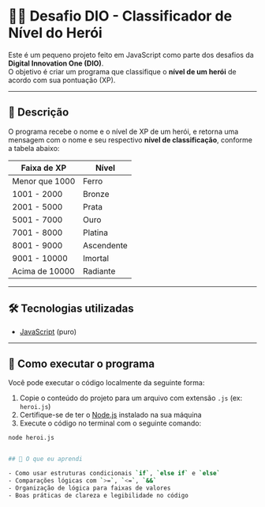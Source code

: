 # 🧙‍♂️ Desafio DIO - Classificador de Nível do Herói

Este é um pequeno projeto feito em JavaScript como parte dos desafios da **Digital Innovation One (DIO)**.  
O objetivo é criar um programa que classifique o **nível de um herói** de acordo com sua pontuação (XP).

---

## 🚀 Descrição

O programa recebe o nome e o nível de XP de um herói, e retorna uma mensagem com o nome e seu respectivo **nível de classificação**, conforme a tabela abaixo:

| Faixa de XP     | Nível         |
|-----------------|---------------|
| Menor que 1000  | Ferro         |
| 1001 - 2000     | Bronze        |
| 2001 - 5000     | Prata         |
| 5001 - 7000     | Ouro          |
| 7001 - 8000     | Platina       |
| 8001 - 9000     | Ascendente    |
| 9001 - 10000    | Imortal       |
| Acima de 10000  | Radiante      |

---

## 🛠 Tecnologias utilizadas

- [JavaScript](https://developer.mozilla.org/pt-BR/docs/Web/JavaScript) (puro)

---

## 📁 Como executar o programa

Você pode executar o código localmente da seguinte forma:

1. Copie o conteúdo do projeto para um arquivo com extensão `.js` (ex: `heroi.js`)
2. Certifique-se de ter o [Node.js](https://nodejs.org/) instalado na sua máquina
3. Execute o código no terminal com o seguinte comando:

```bash
node heroi.js


## 🧠 O que eu aprendi

- Como usar estruturas condicionais `if`, `else if` e `else`
- Comparações lógicas com `>=`, `<=`, `&&`
- Organização de lógica para faixas de valores
- Boas práticas de clareza e legibilidade no código
